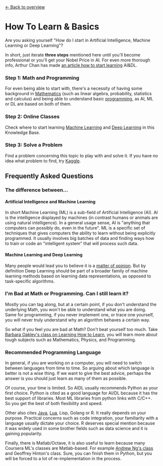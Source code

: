 [← Back to overview](README.md)

# How To Learn & Basics

Are you asking yourself "How do I start in Artificial Intelligence, Machine Learning or Deep Learning"?

In short, just iterate **three steps** mentioned here until you'll become professional or you'll get your Nobel Price in AI. For even more thorough info, Arthur Chan has made [an article how to start learning](http://thegrandjanitor.com/2016/08/15/learning-deep-learning-my-top-five-resource/) AI&DL.

### Step 1: Math and Programming
For even being able to start with, there's a necessity of having some background in [Mathematics](KB/PRE_MAT.md) (such as linear algebra, probability, statistics and calculus) and being able to understand basic [programming](KB/PRE_PRG.md), as AI, ML or DL are based on both of them.

### Step 2: Online Classes
Check where to start learning [Machine Learning](KB/ML.md) and [Deep Learning](KB/DL.md) in this Knowledge Base.

### Step 3: Solve a Problem
Find a problem concerning this topic to play with and solve it. If you have no idea what problem to find, try [Kaggle](https://www.kaggle.com/).

## Frequently Asked Questions

### The difference between...

#### Artificial Intelligence and Machine Learning
In short Machine Learning (ML) is a sub-field of Artificial Intelligence (AI). AI is the intelligence displayed by machines (in contrast humans or animals are using natural intelligence). In a general usage sense, AI is "anything that computers can possibly do, even in the future". ML is a specific set of techniques that gives computers the ability to learn without being explicitly programmed. It usually involves big batches of data and finding ways how to train or code an "intelligent system" that will process such data.

#### Machine Learning and Deep Learning
Many people would lead you to believe it is a [matter of opinion](http://thegrandjanitor.com/2017/07/09/what-is-the-difference-between-deep-and-machine-learning/). But by definition Deep Learning should be part of a broader family of machine learning methods based on learning data representations, as opposed to task-specific algorithms.

### I'm Bad at Math or Programming. Can I still learn it?
Mostly you can tag along, but at a certain point, if you don't understand the underlying Math, you won't be able to understand what you are doing. Same for programming, if you never implement one, or trace one yourself, you will never truly understand why an algorithm behaves a certain way.

So what if you feel you are bad at Math? Don't beat yourself too much. Take [Barbara Oakley's class on Learning How to Learn](https://www.coursera.org/learn/learning-how-to-learn), you will learn more about tough subjects such as Mathematics, Physics, and Programming.

### Recommended Programming Language
In general, if you are working on a computer, you will need to switch between languages from time to time. So arguing about which language is better is not a wise thing. If we want to give the best advice, perhaps the answer is you should just learn as many of them as possible.

Of course, your time is limited. So AIDL usually recommends Python as your first choice. Python is cited as a good language for AI/DL because it has the best support of libraries. Most ML libraries from python links with C/C++. So you get the best of both flexibility and speed.

Other also cites [Java](https://deeplearning4j.org/), [Lua](http://torch.ch/), Lisp, Golang or R. It really depends on your purpose. Practical concerns such as code integration, your familiarity with a language usually dictate your choice. R deserves special mention because it was widely used in some brother fields such as data science and it is gaining popularity.

Finally, there is Matlab/Octave, it is also useful to learn because many Coursera ML's classes are Matlab-based. For example [Andrew Ng's class](https://www.coursera.org/learn/machine-learning) and Geoffrey Hinton's class. Sure, you can finish them in Python, but you will be forced to a lot of re-implementation in the process.
